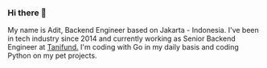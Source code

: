 ### Hi there 👋

My name is Adit, Backend Engineer based on Jakarta - Indonesia.
I've been in tech industry since 2014 and currently working as Senior Backend Engineer at [Tanifund.](https://tanifund.com/)
I'm coding with Go in my daily basis and coding Python on my pet projects.

